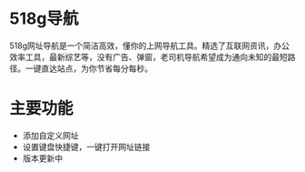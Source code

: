 # 518g导航
518g网址导航是一个简洁高效，懂你的上网导航工具。精选了互联网资讯，办公效率工具，最新综艺等，没有广告、弹窗，老司机导航希望成为通向未知的最短路径。一键直达站点，为你节省每分每秒。
# 主要功能
- 添加自定义网址
- 设置键盘快捷键，一键打开网址链接
- 版本更新中
